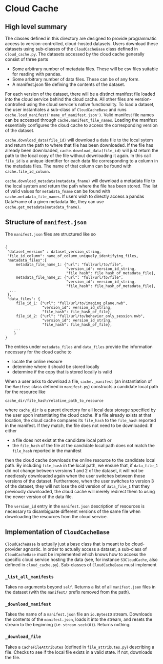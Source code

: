 Cloud Cache
===========

## High level summary

The classes defined in this directory are designed to provide programmatic
access to version-controlled, cloud-hosted datasets. Users download these
datasets using sub-classes of the `CloudCacheBase` class defined in
`cloud_cache.py`. The datasets accessed by the cloud cache generally
consist of three parts

- Some arbitrary number of metadata files. These will be csv files suitable for
reading with pandas.
- Some arbitrary number of data files. These can be of any form.
- A manifest.json file defining the contents of the dataset.

For each version of the dataset, there will be a distinct manifest file loaded
into the cloud service behind the cloud cache. All other files are
version-controlled using the cloud service's native functionality. To load a
dataset, the user instantiates a sub-class of `CloudCacheBase` and runs
`cache.load_manifest('name_of_manifest.json')`. Valid manifest file names can
be accessed through `cache.manifest_file_names`. Loading the manifest
essentially configures the cloud cache to access the corresponding version of
the dataset.

`cache.download_data(file_id)` will download a data file to the local
sytem and return the path to where that file has been downloaded. If the file
has already been downloaded, `cache.download_data(file_id)` will just
return the path to the local copy of the file without downloading it again.
In this call `file_id` is a unique identifier for each data file corresponding
to a column in the metadata files. The name of that column can be found with
`cache.file_id_column`.

`cache.download_metadata(metadata_fname)` will download a metadata
file to the local system and return the path where the file has been stored.
The list of valid values for `metadata_fname` can be found with
`cache.metadata_file_names`. If users wish to directly access a
pandas DataFrame of a given metadata file, they can use
`cache.get_metadata(metadata_fname)`.

## Structure of `manifest.json`

The `manifest.json` files are structured like so
```

{
 "dataset_version" : dataset_version_string,
 "file_id_column": name_of_column_uniquely_identifying_files,
 "metadata_files":{
     metadata_file_name_1: {"url": "full/url/to/file",
                            "version_id": version_id_string,
                            "file_hash": file_hash_of_metadata_file},
     metadata_file_name_2: {"url": "full/url/to/file",
                            "version_id": version_id_string,
                            "file_hash": file_hash_of_metadata_file},
  ...
 },
 "data_files": {
     file_id_1: {"url": "full/url/to/imaging_plane.nwb",
                 "version_id": version_id_string,
                 "file_hash": file_hash_of_file},
     file_id_2: {"url": "full/url/to/behavior_only_session.nwb",
                 "version_id": version_id_string,
                 "file_hash": file_hash_of_file},
    ...
    }
}
```
The entries under `metadata_files` and `data_files` provide the information
necessary for the cloud cache to

- locate the online resoure
- determine where it should be stored locally
- determine if the copy that is stored locally is valid

When a user asks to download a file, `cache._manifest` (an
instantiation of the `Manifest` class defined in `manifest.py`) constructs
a candidate local path for the resource like
```
cache_dir/file_hash/relative_path_to_resource
```
where `cache_dir` is a parent directory for all local data storage specified by
the user upon instantiating the cloud cache. If a file already exists at that
location, the cloud cache compares its `file_hash` to the `file_hash` reported
in the manifest. If they match, the file does not need to be downloaded.
If either

- a file does not exist at the candidate local path or
- the `file_hash` of the file at the candidate local path does not match the
`file_hash` reported in the manifest

then the cloud cache downloads the online resource to the candidate local path.
By including `file_hash` in the local path, we ensure that, if `data_file_1`
did not change between versions 1 and 2 of the dataset, it will not be
needlessly downloaded again when the user switches between those versions of
the dataset. Furthermore, when the user switches to version 3 of the dataset,
they will not lose the old version of `data_file_1` that they previously
downloaded, the cloud cache will merely redirect them to using the newer
version of the data file.

The `version_id` entry in the `manifest.json` description of resources is
necessary to disambiguate different versions of the same file when downloading
the resources from the cloud service.

## Implementation of `CloudCacheBase`

`CloudCacheBase` is actually just a base class that is meant to be
cloud-provider agnostic. In order to actually access a dataset, a sub-class
of `CloudCacheBase` must be implemented which knows how to access the
specific cloud service hosting the data (see, for instance `S3CloudCache`,
also defined in `cloud_cache.py`). Sub-classes of `CloudCacheBase` must
implement

### `_list_all_manifests`

Takes no arguments beyond `self`. Returns a list of all `manifest.json` files
in the dataset (with the `manifest/` prefix removed from the path).

### `_download_manifest`

Takes the name of a `manifest.json` file an `io.BytesIO` stream. Downloads the
contents of the `manifest.json`, loads it into the stream, and resets the
stream to the beginning (i.e. `stream.seek(0)`). Returns nothing.

### `_download_file`

Takes a `CacheFileAttributes` (defined in `file_attributes.py`) describing a
file. Checks to see if the local file exists in a valid state. If not,
downloads the file.
